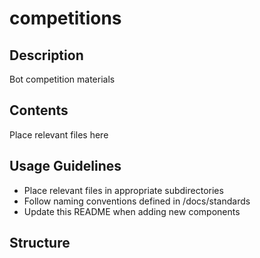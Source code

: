 # competitions

## Description
Bot competition materials

## Contents
Place relevant files here

## Usage Guidelines
- Place relevant files in appropriate subdirectories
- Follow naming conventions defined in /docs/standards
- Update this README when adding new components

## Structure

